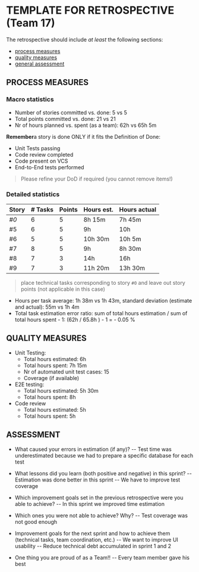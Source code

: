 TEMPLATE FOR RETROSPECTIVE (Team 17)
=====================================

The retrospective should include _at least_ the following
sections:

- [process measures](#process-measures)
- [quality measures](#quality-measures)
- [general assessment](#assessment)

## PROCESS MEASURES 

### Macro statistics

- Number of stories committed vs. done: 5 vs 5 
- Total points committed vs. done: 21 vs 21
- Nr of hours planned vs. spent (as a team): 62h vs 65h 5m

**Remember**a story is done ONLY if it fits the Definition of Done:
 
- Unit Tests passing
- Code review completed
- Code present on VCS
- End-to-End tests performed

> Please refine your DoD if required (you cannot remove items!) 

### Detailed statistics

| Story  | # Tasks | Points | Hours est. | Hours actual |
|--------|---------|--------|------------|--------------|
| _#0_   |    6    |   5    |  8h 15m    |     7h 45m   |
| #5     |    6    |   5    |    9h      |     10h      |
| #6     |     5   |   5    |  10h 30m   |    10h 5m    |
| #7     |    8    |   5    |     9h     |    8h 30m    |
| #8     |    7    |   3    |    14h     |     16h      |
| #9     |    7    |   3    |  11h 20m   |   13h 30m    |

> place technical tasks corresponding to story `#0` and leave out story points (not applicable in this case)

- Hours per task average: 1h 38m vs 1h 43m, standard deviation (estimate and actual):  55m vs 1h 4m
- Total task estimation error ratio: sum of total hours estimation / sum of total hours spent - 1: (62h / 65.8h ) - 1 = - 0.05 %

  
## QUALITY MEASURES 

- Unit Testing:
  - Total hours estimated: 6h 
  - Total hours spent:  7h 15m
  - Nr of automated unit test cases: 15
  - Coverage (if available)
- E2E testing:
  - Total hours estimated: 5h 30m
  - Total hours spent: 8h 
- Code review 
  - Total hours estimated: 5h
  - Total hours spent: 5h
  


## ASSESSMENT

- What caused your errors in estimation (if any)?
-- Test time was underestimated because we had to prepare a specific database for each test

- What lessons did you learn (both positive and negative) in this sprint?
-- Estimation was done better in this sprint
-- We have to improve test coverage

- Which improvement goals set in the previous retrospective were you able to achieve? 
--  In this sprint we improved time estimation
  
- Which ones you were not able to achieve? Why?
-- Test coverage was not good enough

- Improvement goals for the next sprint and how to achieve them (technical tasks, team coordination, etc.)
-- We want to improve UI usability
-- Reduce technical debt accumulated in sprint 1 and 2


- One thing you are proud of as a Team!!
-- Every team member gave his best 
